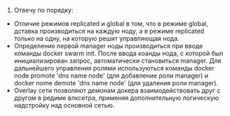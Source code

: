 1. Отвечу по порядку:
  * Отличие режимов replicated и global в том, что в режиме global, дставка производиться на каждую ноду, а в режиме replicated только на одну, на которую решит управляющая нода.
  * Определение первой manager ноды производиться при вводе команды docker swarm init. После ввода коанды нода, с которой был инициализирован запрос, автоматически становиться manager. Для дальнейшего управления ролями используються команды docker node promote 'dns name node' (для добавление роли manager) и docker nome demote 'dns name node' (для удаления роли manager).
  * Overlay сети позволяют демонам докера взаимодействовать друг с другом в редиме влксетра, применяя дополнительную логическую надстройку над основной сетью. 
